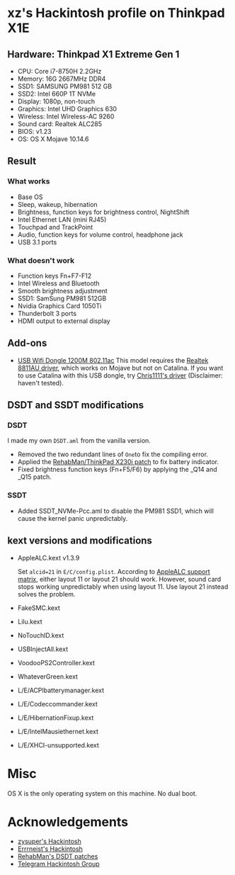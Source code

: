 # xz's Hackintosh profile on Thinkpad X1E

## Hardware: Thinkpad X1 Extreme Gen 1

- CPU: Core i7-8750H 2.2GHz
- Memory: 16G 2667MHz DDR4
- SSD1: SAMSUNG PM981 512 GB
- SSD2: Intel 660P 1T NVMe
- Display: 1080p, non-touch
- Graphics: Intel UHD Graphics 630
- Wireless: Intel Wireless-AC 9260
- Sound card: Realtek ALC285
- BIOS: v1.23
- OS: OS X Mojave 10.14.6

## Result

### What works

- Base OS
- Sleep, wakeup, hibernation
- Brightness, function keys for brightness control, NightShift
- Intel Ethernet LAN (mini RJ45) 
- Touchpad and TrackPoint
- Audio, function keys for volume control, headphone jack
- USB 3.1 ports

### What doesn't work

- Function keys Fn+F7-F12
- Intel Wireless and Bluetooth
- Smooth brightness adjustment
- SSD1: SamSung PM981 512GB
- Nvidia Graphics Card 1050Ti
- Thunderbolt 3 ports
- HDMI output to external display

## Add-ons

- [USB Wifi Dongle 1200M 802.11ac](https://www.amazon.ca/gp/product/B07P7JQVKB/ref=ppx_yo_dt_b_asin_title_o00_s00?ie=UTF8&psc=1)
  This model requires the [Realtek 8811AU driver](http://u6v.cn/5ovGu2), which works on Mojave but not on Catalina.
  If you want to use Catalina with this USB dongle, try [Chris1111's driver](https://github.com/chris1111/Wireless-USB-Adapter) (Disclaimer: haven't tested).

## DSDT and SSDT modifications

### DSDT
I made my own `DSDT.aml` from the vanilla version.

- Removed the two redundant lines of `One`to fix the compiling error.
- Applied the [RehabMan/ThinkPad X230i patch](https://github.com/RehabMan/Laptop-DSDT-Patch/blob/master/battery/battery_Lenovo-X230i.txt) to fix battery indicator.
- Fixed brightness function keys (Fn+F5/F6) by applying the _Q14 and _Q15 patch.

### SSDT

- Added SSDT_NVMe-Pcc.aml to disable the PM981 SSD1, which will cause the kernel panic unpredictably.

## kext versions and modifications

- AppleALC.kext v1.3.9

  Set `alcid=21` in `E/C/config.plist`. According to [AppleALC support matrix](https://github.com/acidanthera/AppleALC/wiki/Supported-codecs), either layout 11 or layout 21 should work. However, sound card stops working unpredictably when using layout 11. Use layout 21 instead solves the problem.
  
- FakeSMC.kext
- Lilu.kext
- NoTouchID.kext
- USBInjectAll.kext
- VoodooPS2Controller.kext
- WhateverGreen.kext
- L/E/ACPIbatterymanager.kext
- L/E/Codeccommander.kext
- L/E/HibernationFixup.kext
- L/E/IntelMausiethernet.kext
- L/E/XHCI-unsupported.kext

# Misc

OS X is the only operating system on this machine. No dual boot.

# Acknowledgements

- [zysuper's Hackintosh](https://github.com/zysuper/Thinkpad-X1-extreme-EFI) 
- [Errrneist's Hackintosh](https://github.com/Errrneist/Hackintosh-Thinkpad-X1-Extreme)
- [RehabMan's DSDT patches](https://github.com/RehabMan/Laptop-DSDT-Patch)
- [Telegram Hackintosh Group](https://t.me/joinchat/FSuP2UI4ALt1uIVmQ5E6lg)
